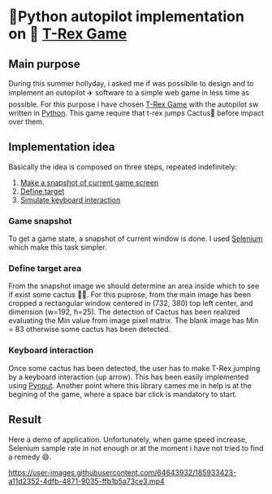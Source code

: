 # 🐍Python autopilot implementation on 🦖 [T-Rex Game](https://trex-runner.com)

## Main purpose
During this summer hollyday, i asked me if was possibile to design and to implement an outopilot ✈️ software to a simple web game in less time as possible. 
For this purpose i have chosen [T-Rex Game](https://trex-runner.com) with the autopilot sw written in [Python](https://www.python.org/).
This game require that t-rex jumps Cactus🌵 before impact over them. 

## Implementation idea
Basically the idea is composed on three steps, repeated indefinitely:

1) [Make a snapshot of current game screen](#game-snapshot)
2) [Define target](#define-target-area)
1) [Simulate keyboard interaction](#keyboard-interaction)

### Game snapshot
To get a game state, a snapshot of current window is done.
I used [Selenium](https://selenium-python.readthedocs.io/) which make this task simpler. 

### Define target area
From the snapshot image we should determine an area inside which to see if exist some cactus 👀🌵.
For this puprose, from the main image has been cropped a rectangular window centered in (732, 380) top left center, and dimension (w=192, h=25).
The detection of Cactus has been realized evaluating the Min value from image pixel matrix. The blank image has Min = 83 otherwise some cactus has been detected. 

### Keyboard interaction
Once some cactus has been detected, the user has to make T-Rex jumping by a keyboard interaction (up arrow).
This has been easily implemented using [Pynput](https://pynput.readthedocs.io/en/latest/).
Another point where this library cames me in help is at the begining of the game, where a space bar click is mandatory to start.

## Result
Here a demo of application.
Unfortunately, when game speed increase, Selenium sample rate in not enough or at the moment i have not tried to find a remedy 😄.

https://user-images.githubusercontent.com/64643932/185933423-a11d2352-4dfb-4871-9035-ffb1b5a73ce3.mp4





